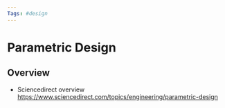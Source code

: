 ```yaml
---
Tags: #design
---
```


# Parametric Design

## Overview

- Sciencedirect overview https://www.sciencedirect.com/topics/engineering/parametric-design
